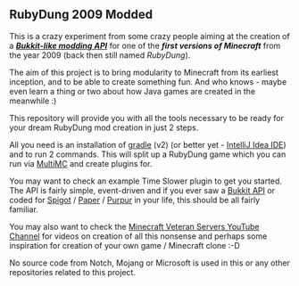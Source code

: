 RubyDung 2009 Modded
--------------------
This is a crazy experiment from some crazy people aiming at the creation of a ***[Bukkit-like modding API](https://github.com/martinambrus/RDApi)*** for one of the ***first versions of Minecraft*** from the year 2009 (back then still named *RubyDung*).

The aim of this project is to bring modularity to Minecraft from its earliest inception, and to be able to create something fun. And who knows - maybe even learn a thing or two about how Java games are created in the meanwhile :)

This repository will provide you with all the tools necessary to be ready for your dream RubyDung mod creation in just 2 steps.

All you need is an installation of [gradle](https://gradle.org/) (v2) (or better yet - [IntelliJ Idea IDE](https://gradle.org/)) and to run 2 commands. This will split up a RubyDung game which you can run via [MultiMC](https://multimc.org/) and create plugins for.

You may want to check an example Time Slower plugin to get you started. The API is fairly simple, event-driven and if you ever saw a [Bukkit API](https://hub.spigotmc.org/javadocs/bukkit/) or coded for [Spigot](https://www.spigotmc.org/wiki/spigot-plugin-development/) / [Paper](https://www.spigotmc.org/wiki/spigot-plugin-development/) / [Purpur](https://purpurmc.org/) in your life, this should be all fairly familiar.

You may also want to check the [Minecraft Veteran Servers YouTube Channel](https://www.youtube.com/channel/UCMiKrpX4ViX4PGBOq1UXlvQ) for videos on creation of all this nonsense and perhaps some inspiration for creation of your own game / Minecraft clone :-D 

No source code from Notch, Mojang or Microsoft is used in this or any other repositories related to this project.